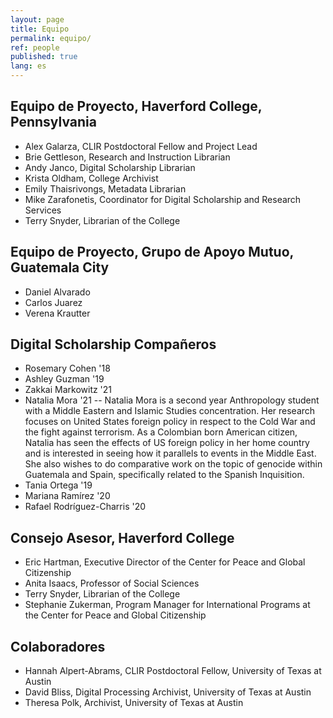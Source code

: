 ```yaml
---
layout: page
title: Equipo
permalink: equipo/
ref: people
published: true
lang: es
---
```


## Equipo de Proyecto, Haverford College, Pennsylvania
- Alex Galarza, CLIR Postdoctoral Fellow and Project Lead
- Brie Gettleson, Research and Instruction Librarian
- Andy Janco, Digital Scholarship Librarian
- Krista Oldham, College Archivist
- Emily Thaisrivongs, Metadata Librarian
- Mike Zarafonetis, Coordinator for Digital Scholarship and Research Services
- Terry Snyder, Librarian of the College

## Equipo de Proyecto, Grupo de Apoyo Mutuo, Guatemala City
- Daniel Alvarado
- Carlos Juarez
- Verena Krautter

## Digital Scholarship Compañeros
- Rosemary Cohen '18
- Ashley Guzman '19
- Zakkai Markowitz '21
- Natalia Mora '21
-- Natalia Mora is a second year Anthropology student with a Middle Eastern and Islamic Studies concentration. Her research focuses on United States foreign policy in respect to the Cold War and the fight against terrorism. As a Colombian born American citizen, Natalia has seen the effects of US foreign policy in her home country and is interested in seeing how it parallels to events in the Middle East. She also wishes to do comparative work on the topic of genocide within Guatemala and Spain, specifically related to the Spanish Inquisition.
- Tania Ortega '19
- Mariana Ramírez '20
- Rafael Rodríguez-Charris '20

## Consejo Asesor, Haverford College
- Eric Hartman, Executive Director of the Center for Peace and Global Citizenship
- Anita Isaacs, Professor of Social Sciences
- Terry Snyder, Librarian of the College
- Stephanie Zukerman, Program Manager for International Programs at the Center for Peace and Global Citizenship

## Colaboradores
- Hannah Alpert-Abrams, CLIR Postdoctoral Fellow, University of Texas at Austin
- David Bliss, Digital Processing Archivist, University of Texas at Austin
- Theresa Polk, Archivist, University of Texas at Austin

